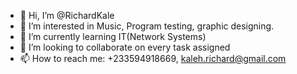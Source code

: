 - 👋 Hi, I’m @RichardKale
- 👀 I’m interested in Music, Program testing, graphic designing. 
- 🌱 I’m currently learning IT(Network Systems) 
- 💞️ I’m looking to collaborate on every task assigned 
- 📫 How to reach me: +233594918669, kaleh.richard@gmail.com 

<!---
RichardKale/RichardKale is a ✨ special ✨ repository because its `README.md` (this file) appears on your GitHub profile.
You can click the Preview link to take a look at your changes.
--->
